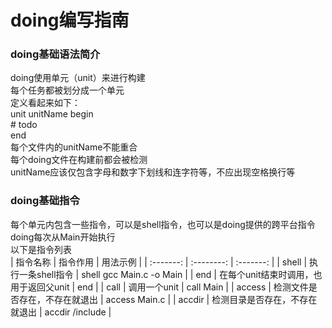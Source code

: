# doing编写指南
### doing基础语法简介
 doing使用单元（unit）来进行构建   
 每个任务都被划分成一个单元  
 定义看起来如下：  
 unit unitName begin  
 \# todo  
 end  
 每个文件内的unitName不能重合  
 每个doing文件在构建前都会被检测  
 unitName应该仅包含字母和数字下划线和连字符等，不应出现空格换行等  
### doing基础指令
 每个单元内包含一些指令，可以是shell指令，也可以是doing提供的跨平台指令    
 doing每次从Main开始执行  
 以下是指令列表  
 | 指令名称 | 指令作用 | 用法示例 |
 | :-------: | :--------: | :-------: |
 | shell   | 执行一条shell指令  | shell gcc Main.c -o Main |
 | end     | 在每个unit结束时调用，也用于返回父unit | end |
 | call    | 调用一个unit | call Main |
 | access  | 检测文件是否存在，不存在就退出 | access Main.c |
 | accdir  | 检测目录是否存在，不存在就退出 | accdir /include |